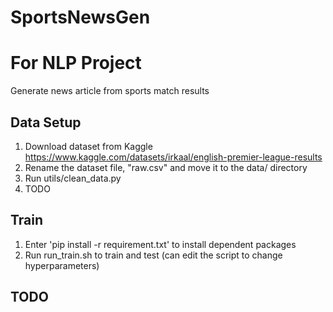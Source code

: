 # SportsNewsGen
# For NLP Project
Generate news article from sports match results

## Data Setup
1. Download dataset from Kaggle https://www.kaggle.com/datasets/irkaal/english-premier-league-results
2. Rename the dataset file, "raw.csv" and move it to the data/ directory
3. Run utils/clean_data.py
4. TODO

## Train
1. Enter 'pip install -r requirement.txt' to install dependent packages
2. Run run_train.sh to train and test (can edit the script to change hyperparameters)

## TODO
